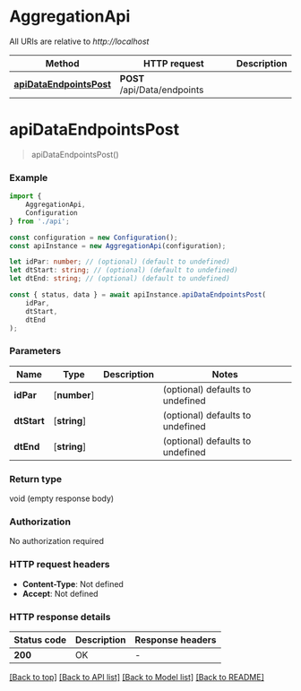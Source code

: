 # AggregationApi

All URIs are relative to *http://localhost*

|Method | HTTP request | Description|
|------------- | ------------- | -------------|
|[**apiDataEndpointsPost**](#apidataendpointspost) | **POST** /api/Data/endpoints | |

# **apiDataEndpointsPost**
> apiDataEndpointsPost()


### Example

```typescript
import {
    AggregationApi,
    Configuration
} from './api';

const configuration = new Configuration();
const apiInstance = new AggregationApi(configuration);

let idPar: number; // (optional) (default to undefined)
let dtStart: string; // (optional) (default to undefined)
let dtEnd: string; // (optional) (default to undefined)

const { status, data } = await apiInstance.apiDataEndpointsPost(
    idPar,
    dtStart,
    dtEnd
);
```

### Parameters

|Name | Type | Description  | Notes|
|------------- | ------------- | ------------- | -------------|
| **idPar** | [**number**] |  | (optional) defaults to undefined|
| **dtStart** | [**string**] |  | (optional) defaults to undefined|
| **dtEnd** | [**string**] |  | (optional) defaults to undefined|


### Return type

void (empty response body)

### Authorization

No authorization required

### HTTP request headers

 - **Content-Type**: Not defined
 - **Accept**: Not defined


### HTTP response details
| Status code | Description | Response headers |
|-------------|-------------|------------------|
|**200** | OK |  -  |

[[Back to top]](#) [[Back to API list]](../README.md#documentation-for-api-endpoints) [[Back to Model list]](../README.md#documentation-for-models) [[Back to README]](../README.md)

